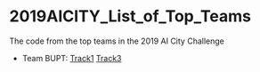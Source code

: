 # 2019AICITY_List_of_Top_Teams
The code from the top teams in the 2019 AI City Challenge

* Team BUPT:
[Track1](https://github.com/he010103/Traffic-Brain)
[Track3](https://github.com/ShuaiBai623/AI-City-Anomaly-Detection)
